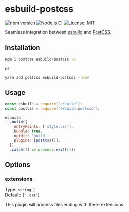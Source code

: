 # esbuild-postcss

[![npm version][package-version-badge]][package-version]
[![Node.js CI](https://github.com/karolis-sh/esbuild-postcss/actions/workflows/node.js.yml/badge.svg)](https://github.com/karolis-sh/esbuild-postcss/actions/workflows/node.js.yml)
[![License: MIT](https://img.shields.io/badge/license-mit-yellow.svg)](https://opensource.org/licenses/MIT)

Seamless integration between [esbuild](https://esbuild.github.io/)
and [PostCSS](https://github.com/postcss/postcss).

## Installation

```bash
npm i postcss esbuild-postcss -D
```

or

```bash
yarn add postcss esbuild-postcss --dev
```

## Usage

```js
const esbuild = require('esbuild');
const postcss = require('esbuild-postcss');

esbuild
  .build({
    entryPoints: ['style.css'],
    bundle: true,
    outdir: 'build',
    plugins: [postcss()],
  })
  .catch(() => process.exit(1));
```

## Options

### extensions

Type: `string[]`<br>
Default: `['.css']`

This plugin will process files ending with these extensions.

[package-version-badge]: https://badge.fury.io/js/esbuild-postcss.svg
[package-version]: https://www.npmjs.com/package/esbuild-postcss
